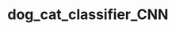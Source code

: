 # dog_cat_classifier_CNN

<!-- git init -->
<!-- git add . -->
<!-- git commit -m "Initial commit" -->
<!-- git remote add origin remoteurl -->

<!-- git push origin master -->
